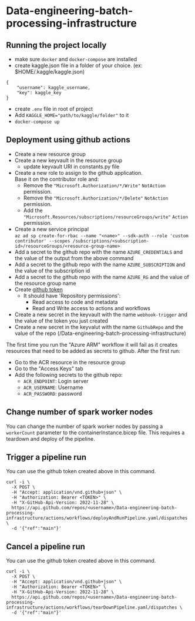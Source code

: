 # Data-engineering-batch-processing-infrastructure
## Running the project locally
- make sure `docker` and `docker-compose` are installed
- create kaggle.json file in a folder of your choice. (ex: $HOME/.kaggle/kaggle.json)
```
{
    "username": kaggle_username,
    "key": kaggle_key
}
```
- create `.env` file in root of project
- Add `KAGGLE_HOME="path/to/kaggle/folder"` to it
- `docker-compose up`

## Deployment using github actions
- Create a new resource group
- Create a new keyvault in the resource group
  - update keyvault URI in constants.py file
- Create a new role to assign to the github application.  
  Base it on the contributor role and:
  - Remove the `"Microsoft.Authorization/*/Write"` `NotAction` permission.
  - Remove the `"Microsoft.Authorization/*/Delete"` `NotAction` permission.
  - Add the `"Microsoft.Resources/subscriptions/resourceGroups/write"` `Action` permission.
- Create a new service principal  
  `az ad sp create-for-rbac --name "<name>" --sdk-auth --role 'custom contributor' --scopes /subscriptions/<subscription-id>/resourceGroups/<resource-group-name>`  
- Add a secret to the github repo with the name `AZURE_CREDENTIALS` and the value of the output from the above command 
- Add a secret to the github repo with the name `AZURE_SUBSCRIPTION` and the value of the subscription id
- Add a secret to the github repo with the name `AZURE_RG` and the value of the resource group name
- Create [github token](https://docs.github.com/en/authentication/keeping-your-account-and-data-secure/creating-a-personal-access-token)
  - It should have 'Repository permissions':
    - Read access to code and metadata
    - Read and Write access to actions and workflows
- Create a new secret in the keyvault with the name `webhook-trigger` and the value of the token you just created
- Create a new secret in the keyvalut with the name `GithubRepo` and the value of the repo (<username>/Data-engineering-batch-processing-infrastructure)

The first time you run the "Azure ARM" workflow it will fail as it creates resources that need to be added as secrets to github.
After the first run:
- Go to the ACR resource in the resource group
- Go to the "Access Keys" tab
- Add the following secrets to the github repo:
  - `ACR_ENDPOINT`: Login server
  - `ACR_USERNAME`: Username
  - `ACR_PASSWORD`: password

## Change number of spark worker nodes
You can change the number of spark worker nodes by passing a `workerCount` parameter to the containerInstance.bicep file. This requires a teardown and deploy of the pipeline.

## Trigger a pipeline run
You can use the github token created above in this command.
```
curl -i \
  -X POST \  
  -H "Accept: application/vnd.github+json" \
  -H "Authorization: Bearer <TOKEN>" \
  -H "X-GitHub-Api-Version: 2022-11-28" \
  https://api.github.com/repos/<username>/Data-engineering-batch-processing-infrastructure/actions/workflows/deployAndRunPipeline.yaml/dispatches \
  -d '{"ref":"main"}'
```

## Cancel a pipeline run
You can use the github token created above in this command.
```
curl -i \
  -X POST \
  -H "Accept: application/vnd.github+json" \
  -H "Authorization: Bearer <TOKEN>" \
  -H "X-GitHub-Api-Version: 2022-11-28" \
  https://api.github.com/repos/<username>/Data-engineering-batch-processing-infrastructure/actions/workflows/tearDownPipeline.yaml/dispatches \
  -d '{"ref":"main"}'
```